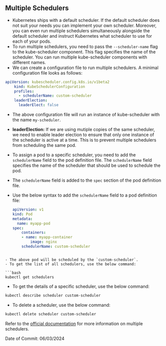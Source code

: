 ## Multiple Schedulers

- Kubernetes ships with a default scheduler. If the default scheduler does not suit your needs you can implement your own scheduler. Moreover, you can even run multiple schedulers simultaneously alongside the default scheduler and instruct Kubernetes what scheduler to use for each of your pods.
- To run multiple schedulers, you need to pass the `--scheduler-name` flag to the kube-scheduler component. This flag specifies the name of the scheduler. You can run multiple kube-scheduler components with different names.
- We can create a configuration file to run multiple schedulers. A minimal configuration file looks as follows:
```yaml
apiVersion: kubescheduler.config.k8s.io/v1beta2
    kind: KubeSchedulerConfiguration
    profiles:
      - schedulerName: custom-scheduler
    leaderElection:
      leaderElect: false
```
- The above configuration file will run an instance of kube-scheduler with the name `my-scheduler`.
- **leaderElection:** If we are using mutiple copies of the same scheduler, we need to enable leader election to ensure that only one instance of the scheduler is active at a time. This is to prevent multiple schedulers from scheduling the same pod.
- To assign a pod to a specific scheduler, you need to add the `schedulerName` field to the pod definition file. The `schedulerName` field specifies the name of the scheduler that should be used to schedule the pod.
- The `schedulerName` field is added to the `spec` section of the pod definition file.
- Use the below syntax to add the `schedulerName` field to a pod definition file:

  ```yaml
  apiVersion: v1
  kind: Pod
  metadata:
    name: myapp-pod
  spec:
      containers:
      - name: myapp-container
          image: nginx
      schedulerName: custom-scheduler
```

- The above pod will be scheduled by the `custom-scheduler`.
- To get the list of all schedulers, use the below command:

```bash
kubectl get schedulers
```
- To get the details of a specific scheduler, use the below command:

```bash
kubectl describe scheduler custom-scheduler
```
- To delete a scheduler, use the below command:
    
```bash
kubectl delete scheduler custom-scheduler
```

Refer to the [official documentation](https://kubernetes.io/docs/tasks/extend-kubernetes/configure-multiple-schedulers/) for more information on multiple schedulers.

Date of Commit: 06/03/2024